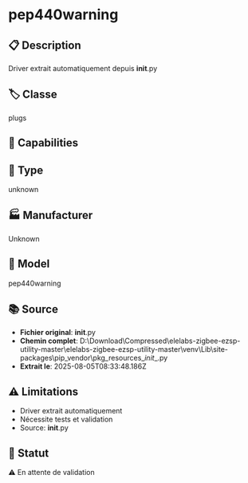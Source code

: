 # pep440warning

## 📋 Description
Driver extrait automatiquement depuis __init__.py

## 🏷️ Classe
plugs

## 🔧 Capabilities


## 📡 Type
unknown

## 🏭 Manufacturer
Unknown

## 📱 Model
pep440warning

## 📚 Source
- **Fichier original**: __init__.py
- **Chemin complet**: D:\Download\Compressed\elelabs-zigbee-ezsp-utility-master\elelabs-zigbee-ezsp-utility-master\venv\Lib\site-packages\pip\_vendor\pkg_resources\__init__.py
- **Extrait le**: 2025-08-05T08:33:48.186Z

## ⚠️ Limitations
- Driver extrait automatiquement
- Nécessite tests et validation
- Source: __init__.py

## 🚀 Statut
⚠️ En attente de validation
